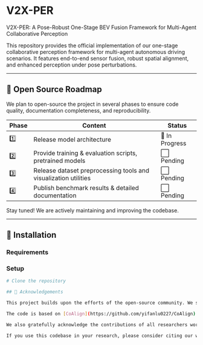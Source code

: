 # V2X-PER
V2X-PER: A Pose-Robust One-Stage BEV Fusion Framework for Multi-Agent Collaborative Perception

This repository provides the official implementation of our one-stage collaborative perception framework for multi-agent autonomous driving scenarios. It features end-to-end sensor fusion, robust spatial alignment, and enhanced perception under pose perturbations.

---

## 📌 Open Source Roadmap

We plan to open-source the project in several phases to ensure code quality, documentation completeness, and reproducibility.

| Phase | Content                                                                 | Status     |
|-------|-------------------------------------------------------------------------|------------|
| 1️⃣   | Release model architecture                                               | 🔄 In Progress |
| 2️⃣   | Provide training & evaluation scripts, pretrained models                 | ⬜ Pending |
| 3️⃣   | Release dataset preprocessing tools and visualization utilities         | ⬜ Pending |
| 4️⃣   | Publish benchmark results & detailed documentation                       | ⬜ Pending |

Stay tuned! We are actively maintaining and improving the codebase.

---

## 🚀 Installation

### Requirements


### Setup

```bash
# Clone the repository

## 🙏 Acknowledgements

This project builds upon the efforts of the open-source community. We sincerely thank the authors and contributors of the following projects, which inspired or supported our work:

The code is based on [CoAlign](https://github.com/yifanlu0227/CoAlign)  

We also gratefully acknowledge the contributions of all researchers working on multi-agent cooperative perception and V2X systems.

If you use this codebase in your research, please consider citing our work and giving a ⭐️ to support the project.



